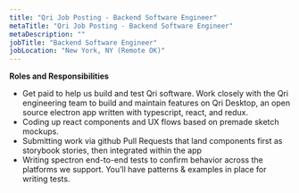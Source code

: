 ```yaml
---
title: "Qri Job Posting - Backend Software Engineer"
metaTitle: "Qri Job Posting - Backend Software Engineer"
metaDescription: ""
jobTitle: "Backend Software Engineer"
jobLocation: "New York, NY (Remote OK)"
---
```


**Roles and Responsibilities**

- Get paid to help us build and test Qri software. Work closely with the Qri engineering team to build and maintain features on Qri Desktop, an open source electron app written with typescript, react, and redux.
- Coding up react components and UX flows based on premade sketch mockups.
- Submitting work via github Pull Requests that land components first as storybook stories, then integrated within the app
- Writing spectron end-to-end tests to confirm behavior across the platforms we support. You’ll have patterns & examples in place for writing tests.
